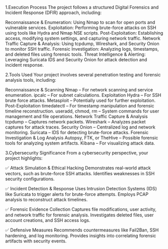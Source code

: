 1.Execution Process
The project follows a structured Digital Forensics and Incident Response (DFIR) approach, including:

Reconnaissance & Enumeration: Using Nmap to scan for open ports and vulnerable services.
Exploitation: Performing brute-force attacks on SSH using tools like Hydra and Nmap NSE scripts.
Post-Exploitation: Establishing access, modifying system settings, and capturing network traffic.
Network Traffic Capture & Analysis: Using tcpdump, Wireshark, and Security Onion to monitor SSH traffic.
Forensic Investigation: Analyzing logs, timestamps, and deleted files using forensic tools.
Threat Intelligence & Alerting: Leveraging Suricata IDS and Security Onion for attack detection and incident response.

2.Tools Used
Your project involves several penetration testing and forensic analysis tools, including:

Reconnaissance & Scanning
Nmap – For network scanning and service enumeration.
ipcalc – For subnet calculations.
Exploitation
Hydra – For SSH brute force attacks.
Metasploit – Potentially used for further exploitation.
Post-Exploitation
timedatectl – For timestamp manipulation and forensic timeline reconstruction.
useradd, chmod, rm – System commands for user management and file operations.
Network Traffic Capture & Analysis
tcpdump – Captures network packets.
Wireshark – Analyzes packet captures for attack traces.
Security Onion – Centralized log and network monitoring.
Suricata – IDS for detecting brute-force attacks.
Forensic Investigation & Log Analysis
Autopsy, FTK, or TheHive – Possible forensic tools for analyzing system artifacts.
Kibana – For visualizing attack data.

3.Cybersecurity Significance
From a cybersecurity perspective, your project highlights:

✅ Attack Simulation & Ethical Hacking
Demonstrates real-world attack vectors, such as brute-force SSH attacks.
Identifies weaknesses in SSH security configurations.

✅ Incident Detection & Response
Uses Intrusion Detection Systems (IDS) like Suricata to trigger alerts for brute-force attempts.
Employs PCAP analysis to reconstruct attack timelines.

✅ Forensic Evidence Collection
Captures file modifications, user activity, and network traffic for forensic analysis.
Investigates deleted files, user account creations, and SSH access logs.

✅ Defensive Measures
Recommends countermeasures like Fail2Ban, SSH hardening, and log monitoring.
Provides insights into correlating forensic artifacts with security events.
